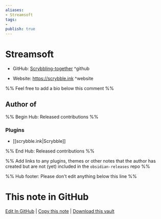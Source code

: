 ```yaml
---
aliases:
- Streamsoft
tags:
- 
publish: true
---
```


# Streamsoft

- GitHub: [Scrybbling-together](https://github.com/Scrybbling-together/) ^github
<!-- - Discord: `@` ^discord-->
- Website: <https://scrybble.ink> ^website
<!-- - [[Publish sites|Publish site]]: <https://> ^publish-->

%% Feel free to add a bio below this comment %%


## Author of

%% Begin Hub: Released contributions %%
### Plugins
- [[scrybble.ink|Scrybble]]

%% End Hub: Released contributions %%

%% Add links to any plugins, themes or other notes that the author has created but are not (yet) included in the `obsidian-releases` repo %%

<!--
### Unlisted plugins
-->

<!--
### Others
-->

<!--
## Sponsor this author
-->

<!-- - [[GitHub sponsors]]: [Sponsor @Scrybbling-together on GitHub Sponsors](https://github.com/sponsors/Scrybbling-together) ^github-sponsor-->
<!-- - [[Buy me a coffee]]: <https://> ^buy-me-a-coffee-->
<!-- - [[PayPal]]: <https://> ^paypal-->
<!-- - [[Patreon]]: <https://> ^patreon-->

<!--
## Follow this author
-->

<!-- - [[YouTube Channels|On YouTube]]: <https://> ^youtube-->
<!-- - Twitter: <https://> ^twitter-->
<!-- - ... -->

%% Hub footer: Please don't edit anything below this line %%

# This note in GitHub

<span class="git-footer">[Edit In GitHub](https://github.dev/obsidian-community/obsidian-hub/blob/main/01%20-%20Community/People/Scrybbling-together.md "git-hub-edit-note") | [Copy this note](https://raw.githubusercontent.com/obsidian-community/obsidian-hub/main/01%20-%20Community/People/Scrybbling-together.md "git-hub-copy-note") | [Download this vault](https://github.com/obsidian-community/obsidian-hub/archive/refs/heads/main.zip "git-hub-download-vault") </span>
